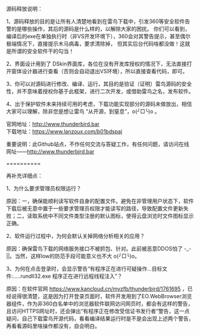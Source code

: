 源码释放说明：

1、源码释放的目的是让所有人清楚地看到在雷鸟下载中，引发360等安全软件告警的是哪些操作，其后的源码是什么样的，以解除大家的困扰。
   你们可以看到，编译后的exe在单独执行时（非VS开发环境下），360会对其警告提示，甚至偶尔极端情况下，直接提示木马病毒，要求清除掉，
   但其实后台代码啥都没做！这就是所谓的安全软件干的勾当！

2、界面设计用到了 DSkin界面库，各位在没有开发库授权的情况下，无法直接打开窗体设计器进行查看（否则会自动退出VS环境），所以直接查看代码，即可。

3、你可以对源码进行修改、编译、运行，其目的是验证（证明）雷鸟源码的安全性，并不意味着授权你基于此框架，进行二次开发，或借助雷鸟之名，发布软件。

4、出于保护软件未来持续可用的考虑，下载功能实现部分的源码未做放出，相信大家可以理解，除非您是想让雷鸟 “从开源，到窒息”，o(╯□╰)o 。


官网地址：http://www.thunderbird.bar   
下载地址：https://www.lanzoux.com/b01bdspaj


重要说明：此Github站点，不作任何交流与答疑工作，有任何问题，请访问在线网址——http://www.thunderbird.bar


==========

再补充详细点：

1、为什么要求管理员权限运行？

原因：一，确保能顺利读写软件自身的配置文件。避免在非管理用户状态下，软件下载后被无意中置于一些要求管理员权限才能读写的路径，导致配置文件更新失败；二，读取系统中不同文件类型注册的默认图标，使得云盘浏览时文件图标显示正确。

2、软件运行过程中，为何会默认关掉网络分析相关的应用？

原因：确保雷鸟下载的网络服务接口不被抓包、针对。此前被恶意DDOS怕了 -_-||。当然，这样low的防范手段可能意义也不大 o(╯□╰)o。

3、为何在点击登录时，会显示警告“有程序正在进行可疑操作...目标文件:.....rundll32.exe  程序正在进行远程线程注入”？

原因：在软件官网 https://www.kancloud.cn/myzfb/thunderbird/1761695 ，已经说得很清楚，这是因为打开登录页面时，软件开发用到了EO.WebBrowser浏览器组件，作为非360白名单中的浏览器软件联网访问网页时，都会有这样的警告，且访问HTTPS网址时，还会弹出“有程序正在修改受信证书发行者”警告，这一点疑问，自己下载雷鸟开源代码，看看编译结果运行时是不是会出现上述两个警告，再看看源码里啥操作都没有，自会明白。



